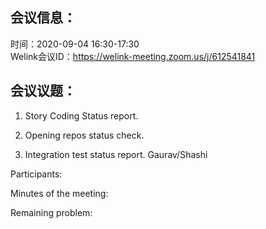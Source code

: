 会议信息：
------------

时间：2020-09-04 16:30-17:30  
Welink会议ID：https://welink-meeting.zoom.us/j/612541841


会议议题：
------------

1. Story Coding Status report.

2. Opening repos status check. 
   
3. Integration test status report. Gaurav/Shashi




Participants:  


Minutes of the meeting:


Remaining problem:

